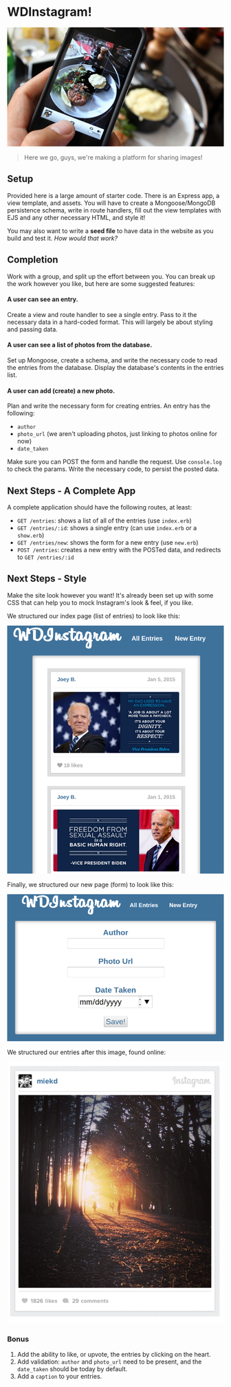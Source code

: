 # WDInstagram!

<img alt="A picture of nice food taken by a distant friend." src="public/images/instagramming-food.jpg" width="700px"/>

> Here we go, guys, we're making a platform for sharing images!

## Setup

Provided here is a large amount of starter code. There is an Express app, a
view template, and assets. You will have to create a Mongoose/MongoDB 
persistence schema, write in route handlers, fill out the view templates with 
EJS and any other necessary HTML, and style it!

You may also want to write a **seed file** to have data in the website as you 
build and test it. *How would that work?*

## Completion

Work with a group, and split up the effort between you. You can break up the
work however you like, but here are some suggested features:

#### A user can see an entry.

Create a view and route handler to see a single entry. Pass to it the necessary
data in a hard-coded format. This will largely be about styling and passing
data.

#### A user can see a list of photos from the database.

Set up Mongoose, create a schema, and write the necessary code to read the 
entries from the database. Display the database's contents in the entries list.

#### A user can add (create) a new photo.

Plan and write the necessary form for creating entries. An entry has the
following:

* `author`
* `photo_url` (we aren't uploading photos, just linking to photos online for now)
* `date_taken`

Make sure you can POST the form and handle the request. Use `console.log` to
check the params. Write the necessary code, to persist the posted data.

## Next Steps - A Complete App

A complete application should have the following routes, at least:

- `GET /entries`: shows a list of all of the entries (use `index.erb`)
- `GET /entries/:id`: shows a single entry (can use `index.erb` or a `show.erb`)
- `GET /entries/new`: shows the form for a new entry (use `new.erb`)
- `POST /entries`: creates a new entry with the POSTed data, and redirects to
  `GET /entries/:id`

## Next Steps - Style

Make the site look however you want! It's already been set up with some CSS that
can help you to mock Instagram's look & feel, if you like.

We structured our index page (list of entries) to look like this:

<img src="public/images/example-index.png" width="600px" />

Finally, we structured our new page (form) to look like this:

<img src="public/images/example-new.png" width="600px" />

We structured our entries after this image, found online:

![](public/images/example-entry.png)

### Bonus

1. Add the ability to like, or upvote, the entries by clicking on the heart.
1. Add validation: `author` and `photo_url` need to be present, and the 
   `date_taken` should be today by default.
1. Add a `caption` to your entries.
